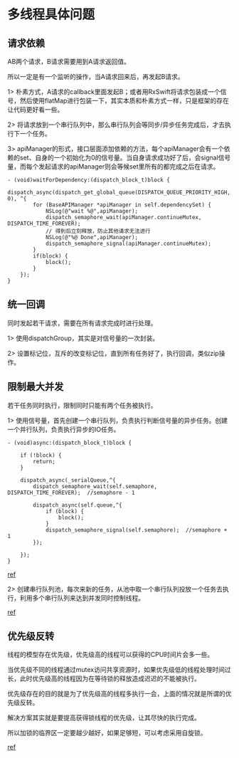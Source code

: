 # 多线程具体问题

## 请求依赖

AB两个请求，B请求需要用到A请求返回值。

所以一定是有一个监听的操作，当A请求回来后，再发起B请求。

1> 朴素方式，A请求的callback里面发起B；或者用RxSwift将请求包装成一个信号，然后使用flatMap进行包装一下，其实本质和朴素方式一样，只是框架的存在让代码更好看一些。

2> 将请求放到一个串行队列中，那么串行队列会等同步/异步任务完成后，才去执行下一个任务。

3> apiManager的形式，接口层面添加依赖的方法，每个apiManager会有一个依赖的set、自身的一个初始化为0的信号量。当自身请求成功好了后，会signal信号量，而每个发起请求的apiManager则会等候set里所有的都完成之后在请求。

```
- (void)waitForDependency:(dispatch_block_t)block {
    dispatch_async(dispatch_get_global_queue(DISPATCH_QUEUE_PRIORITY_HIGH, 0), ^{
        for (BaseAPIManager *apiManager in self.dependencySet) {
            NSLog(@"wait %@",apiManager);
            dispatch_semaphore_wait(apiManager.continueMutex, DISPATCH_TIME_FOREVER);
            // 得到后立刻释放，防止其他请求无法进行
            NSLog(@"%@ Done",apiManager);
            dispatch_semaphore_signal(apiManager.continueMutex);
        }
        if(block) {
            block();
        }
    });
}
```

## 统一回调

同时发起若干请求，需要在所有请求完成时进行处理。

1> 使用dispatchGroup，其实是对信号量的一次封装。

2> 设置标记位，互斥的改变标记位，直到所有任务好了，执行回调，类似zip操作。

## 限制最大并发

若干任务同时执行，限制同时只能有两个任务被执行。

1> 使用信号量，首先创建一个串行队列，负责执行判断信号量的异步任务。创建一个并行队列，负责执行异步的IO任务。

```
- (void)async:(dispatch_block_t)block {
    
    if (!block) {
        return;
    }

    dispatch_async(_serialQueue,^{
        dispatch_semaphore_wait(self.semaphore, DISPATCH_TIME_FOREVER);  //semaphore - 1

        dispatch_async(self.queue,^{
            if (block) {
                block();
            }
            dispatch_semaphore_signal(self.semaphore);  //semaphore + 1
        });
        
    });
}
```

[ref](https://github.com/buaa0300/QSDispatchQueue/blob/master/QSDispatchQueue/QSDispatchQueue.m)

2> 创建串行队列池，每次来新的任务，从池中取一个串行队列投放一个任务去执行，利用多个串行队列来达到并发同时控制线程。

[ref](https://github.com/ibireme/YYDispatchQueuePool/)

## 优先级反转

线程的模型存在优先级，优先级高的线程可以获得的CPU时间片会多一些。

当优先级不同的线程通过mutex访问共享资源时，如果优先级低的线程处理时间过长，此时优先级高的线程因为在等待锁的释放造成迟迟的不能被执行。

优先级存在的目的就是为了优先级高的线程多执行一会，上面的情况就是所谓的优先级反转。

解决方案其实就是要提高获得锁线程的优先级，让其尽快的执行完成。

所以加锁的临界区一定要越少越好，如果足够短，可以考虑采用自旋锁。

[ref](https://blog.csdn.net/feixiaoxing/article/details/7061582)
